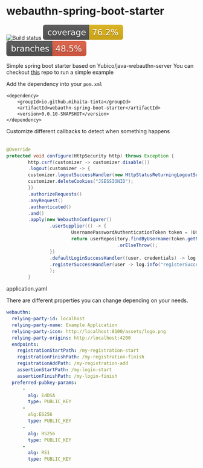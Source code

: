 # webauthn-spring-boot-starter
![Build status](https://github.com/mihaita-tinta/spring-boot-starter-webauthn/actions/workflows/maven.yml/badge.svg?branch=main)
![Code coverage](.github/badges/jacoco.svg)
![Code coverage](.github/badges/branches.svg)

Simple spring boot starter based on Yubico/java-webauthn-server
You can checkout [this](https://github.com/mihaita-tinta/spring-boot-starter-webauthn-demo) repo to run a simple example

Add the dependency into your `pom.xml`
```
<dependency>
    <groupId>io.github.mihaita-tinta</groupId>
    <artifactId>webauthn-spring-boot-starter</artifactId>
    <version>0.0.10-SNAPSHOT</version>
</dependency>
```
Customize different callbacks to detect when something happens

```java

@Override
protected void configure(HttpSecurity http) throws Exception {
        http.csrf(customizer -> customizer.disable())
        .logout(customizer -> {
        customizer.logoutSuccessHandler(new HttpStatusReturningLogoutSuccessHandler());
        customizer.deleteCookies("JSESSIONID");
        })
        .authorizeRequests()
        .anyRequest()
        .authenticated()
        .and()
        .apply(new WebauthnConfigurer()
                .userSupplier(() -> {
                        UsernamePasswordAuthenticationToken token = (UsernamePasswordAuthenticationToken) SecurityContextHolder.getContext().getAuthentication();
                        return userRepository.findByUsername(token.getName())
                                         .orElseThrow();
                })
                .defaultLoginSuccessHandler((user, credentials) -> log.info("login - user: {} with credentials: {}", user, credentials))
                .registerSuccessHandler(user -> log.info("registerSuccessHandler - user: {}", user))
                );
        }
```

application.yaml

There are different properties you can change depending on your needs.

```yaml
webauthn:
  relying-party-id: localhost
  relying-party-name: Example Application
  relying-party-icon: http://localhost:8100/assets/logo.png
  relying-party-origins: http://localhost:4200
  endpoints:
    registrationStartPath: /my-registration-start
    registrationFinishPath: /my-registration-finish
    registrationAddPath: /my-registration-add
    assertionStartPath: /my-login-start
    assertionFinishPath: /my-login-finish
  preferred-pubkey-params:
      -
        alg: EdDSA
        type: PUBLIC_KEY
      -
        alg:ES256
        type: PUBLIC_KEY
      -
        alg: RS256
        type: PUBLIC_KEY
      -
        alg: RS1
        type: PUBLIC_KEY
```
